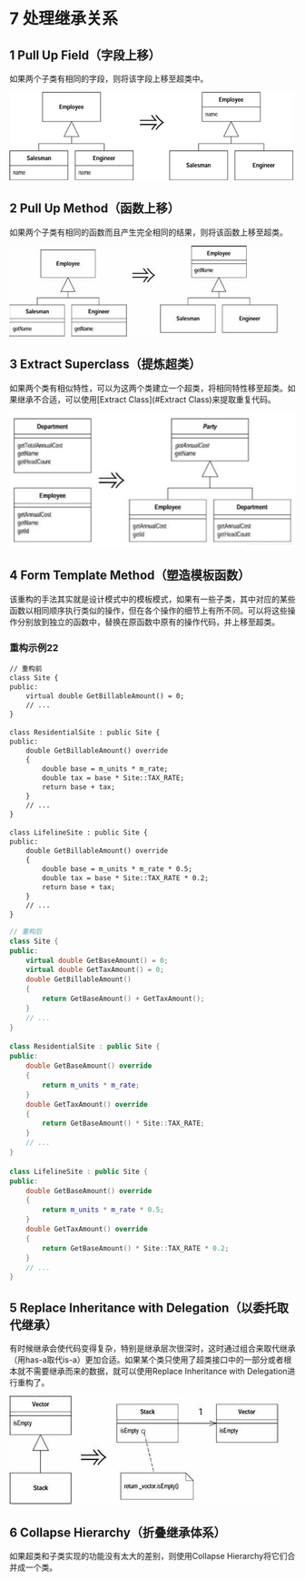 # 7 处理继承关系
## 1 Pull Up Field（字段上移）
如果两个子类有相同的字段，则将该字段上移至超类中。

![](image/2021-04-11-22-10-08.png)

## 2 Pull Up Method（函数上移）
如果两个子类有相同的函数而且产生完全相同的结果，则将该函数上移至超类。

![](image/2021-04-11-22-10-17.png)

## 3 Extract Superclass（提炼超类）
如果两个类有相似特性，可以为这两个类建立一个超类，将相同特性移至超类。如果继承不合适，可以使用[Extract Class](#Extract Class)来提取重复代码。

![](image/2021-04-11-22-10-29.png)

## 4 Form Template Method（塑造模板函数）
该重构的手法其实就是设计模式中的模板模式，如果有一些子类，其中对应的某些函数以相同顺序执行类似的操作，但在各个操作的细节上有所不同。可以将这些操作分别放到独立的函数中，替换在原函数中原有的操作代码，并上移至超类。

### 重构示例22
```
// 重构前
class Site {
public:
    virtual double GetBillableAmount() = 0;
    // ...
}

class ResidentialSite : public Site {
public:
    double GetBillableAmount() override
    {
        double base = m_units * m_rate;
        double tax = base * Site::TAX_RATE;
        return base + tax;
    }
    // ...
}

class LifelineSite : public Site {
public:
    double GetBillableAmount() override
    {
        double base = m_units * m_rate * 0.5;
        double tax = base * Site::TAX_RATE * 0.2;
        return base + tax;
    }
    // ...
}
```
```C++
// 重构后
class Site {
public:
    virtual double GetBaseAmount() = 0;
    virtual double GetTaxAmount() = 0;
    double GetBillableAmount()
    {
        return GetBaseAmount() + GetTaxAmount();
    }
    // ...
}

class ResidentialSite : public Site {
public:
    double GetBaseAmount() override
    {
        return m_units * m_rate;
    }
    double GetTaxAmount() override
    {
        return GetBaseAmount() * Site::TAX_RATE;
    }
    // ...
}

class LifelineSite : public Site {
public:
    double GetBaseAmount() override
    {
        return m_units * m_rate * 0.5;
    }
    double GetTaxAmount() override
    {
        return GetBaseAmount() * Site::TAX_RATE * 0.2;
    }
    // ...
}
```

## 5 Replace Inheritance with Delegation（以委托取代继承）
有时候继承会使代码变得复杂，特别是继承层次很深时，这时通过组合来取代继承（用has-a取代is-a）更加合适。如果某个类只使用了超类接口中的一部分或者根本就不需要继承而来的数据，就可以使用Replace Inheritance with Delegation进行重构了。

![](image/2021-04-11-22-11-01.png)

## 6 Collapse Hierarchy（折叠继承体系）
如果超类和子类实现的功能没有太大的差别，则使用Collapse Hierarchy将它们合并成一个类。